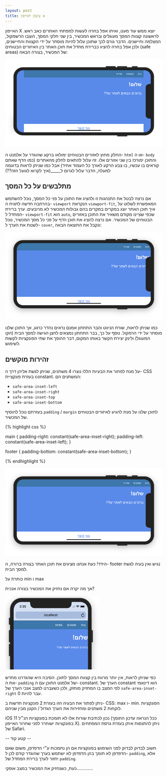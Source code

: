 ```yaml
---
layout: post
title: עיצוב לאייפון x
---
```

האייפון X יוצא ממש עוד מעט, ואיתו אפל בחרה לעשות למפתחי האתרים כאב ראש. לראשונה קצוות המסך מעוגלים ובראש המכשיר, בין שני חלקי המסך, הוצבו הרשמקול, המצלמה וחיישנים.
הדבר גורם לכך שתוכן עלול להיות מוסתר על ידי הקצוות והחיישנים, ולכן אפל בחרה להציג כברירת מחדל את תוכן האתר בין האיזורים הבטוחים (safe areas) של המכשיר, בצורה הבאה:

<a href="https://guytepper.github.io/designing-websites-for-iphone-x/he/default/">
  <img src="/images/posts/designing-for-iphone-x/default.png" width="550" alt="">
</a>

החלק מחוץ לאזורים הבטוחים ימולאו ברקע שהוגדר על אלמנט ה- `html` או ה- `body` והתוכן ימורכז בין שני אזורים אלו. זה עלול להתאים לחלק מהאתרים (כמו הדף שאתם קוראים בו עכשיו, בו צבע הרקע לאורך כל העמוד אחיד) אבל כמו שניתן לראות בדוגמה למעלה, הדבר עלול לגרום ל_____(איך לקרוא לגועל הזה??)

## מתלבשים על כל המסך

אם נרצה לבטל את התנהגות זו ולהציג את התוכן על פני כל המסך, נוכל להשתמש בהרחבה חדשה לתגית ה- `viewport` הנקראת `viewport-fit`, המאפשרת לשלוט על איך תוכן האתר יוצג במקרים במקרים בהם גבולות המכשיר לא מרובעים.
ערך ברירת המחדל ל- `viewport-fit` הוא `auto`, שכפי שציינו מקודם משאיר את התוכן באזורים הבטוחים של המכשיר.
אם נרצה להציג את תוכן הדף על פני כל מסך המכשיר, נוכל לשנות את הערך ל- `cover`, ונקבל את התוצאה הבאה:

<a href="https://guytepper.github.io/designing-websites-for-iphone-x/he/viewport-fit/">
  <img src="/images/posts/designing-for-iphone-x/viewport-fit.png" width="550" alt="">
</a>

כמו שניתן לראות, שורת הניווט והבר התחתון אמנם נראים נהדר כרגע, אך התוכן שלנו מוסתר על ידי הרמקול.
נוסף על כך, בבר התחתון נמצאים לחצן הגישה למסך הבית (הקו המעוגל) ולינק יצירת הקשר באותו המקום, דבר ההופך את שתי הפונקציות לקשות לשימוש.

## זהירות מוקשים

על מנת לפתור את הבעיות הללו נוצרו 4 משתנים, שניתן לגשת אליהן דרך ה- CSS בעזרת פונקציית constant. המשתנים הם:

- `safe-area-inset-left`
- `safe-area-inset-right`
- `safe-area-inset-top`
- `safe-area-inset-bottom`

בעזרתם נוכל להוסיף `padding` / `margin` לתוכן שלנו על מנת להגיע לאיזורים הבטוחים של המכשיר.

{% highlight css %}

main {
  padding-right: constant(safe-area-inset-right);
  padding-left: constant(safe-area-inset-left);
}

footer {
  padding-bottom: constant(safe-area-inset-bottom);
}

{% endhighlight %}

<a href="https://guytepper.github.io/designing-websites-for-iphone-x/he/constants/">
  <img src="/images/posts/designing-for-iphone-x/constants.png" width="550" alt="">
</a>

הידד! כעת אנחנו מציגים את תוכן האתר בצורה ברורה, ה- footer נגיש ואין בעיה לגשת למסך הבית.

כותרת על min ו max

אך מה יקרה אם נחזיק את המכשיר בצורה אנכית?

<a href="https://guytepper.github.io/designing-websites-for-iphone-x/he/constants/">
  <img src="/images/posts/designing-for-iphone-x/portrait.png" width="300" alt="">
</a>

כפי שניתן לראות, אין יותר מרווח בין קצוות המסך לתוכן. הסיבה היא שהגדרנו מחדש את ה- `padding` של אלמנט התוכן עם ה- constant. הערך של constant הוא דינאמי לפי המצב בו המחזיק מוחזק, ולכן כשעברנו למצב אנכי הערך של `safe-area-inset-right` עבר להיות 0.

ניתן לפתור את הבעיה הזו בעזרת 2 פונקציות חדשות ב- CSS: max ו- min.
הפונקציות לוקחות 2 משתנים ומחזירות את הערך הגדול / הקטן מבין שניהם.

iOS 11 נכון לכתיבת שורות אלו לא תומכת בפונקציות הנ״ל (ככל הנראה עדכון התומך בפונקציות ישוחרר לפני שחרור האייפון X). ניתן להתנסות איתן בעזרת גרסת המפתחים של Safari.

-- קטע קוד --

חשוב לבדוק לבדוק לפני השימוש בפונקציות אם הן נתמכות ע״י הדפדפן, משום שאם הדפדפן לא תומך בהן הדפדפן לא ישתמש בערך שהוגדר קודם לכן ל- `padding`, אלא יחזור לערך ברירת המחדל של `padding`.

כעת, כשנחזיק את המכשיר במצב אופקי………….
